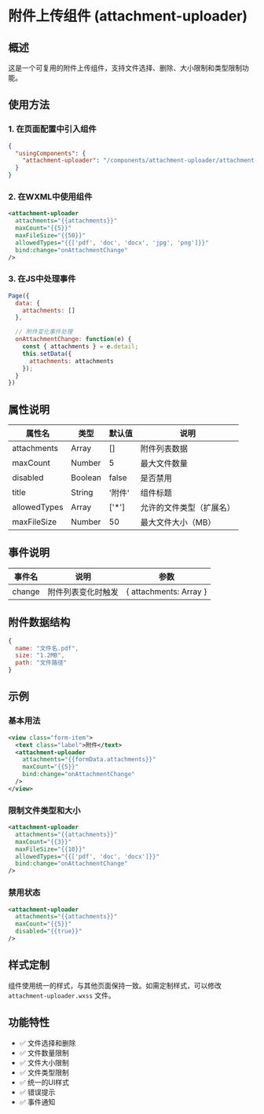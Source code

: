 # 附件上传组件 (attachment-uploader)

## 概述

这是一个可复用的附件上传组件，支持文件选择、删除、大小限制和类型限制功能。

## 使用方法

### 1. 在页面配置中引入组件

```json
{
  "usingComponents": {
    "attachment-uploader": "/components/attachment-uploader/attachment-uploader"
  }
}
```

### 2. 在WXML中使用组件

```xml
<attachment-uploader 
  attachments="{{attachments}}"
  maxCount="{{5}}"
  maxFileSize="{{50}}"
  allowedTypes="{{['pdf', 'doc', 'docx', 'jpg', 'png']}}"
  bind:change="onAttachmentChange"
/>
```

### 3. 在JS中处理事件

```javascript
Page({
  data: {
    attachments: []
  },

  // 附件变化事件处理
  onAttachmentChange: function(e) {
    const { attachments } = e.detail;
    this.setData({
      attachments: attachments
    });
  }
})
```

## 属性说明

| 属性名 | 类型 | 默认值 | 说明 |
|--------|------|--------|------|
| attachments | Array | [] | 附件列表数据 |
| maxCount | Number | 5 | 最大文件数量 |
| disabled | Boolean | false | 是否禁用 |
| title | String | '附件' | 组件标题 |
| allowedTypes | Array | ['*'] | 允许的文件类型（扩展名） |
| maxFileSize | Number | 50 | 最大文件大小（MB） |

## 事件说明

| 事件名 | 说明 | 参数 |
|--------|------|------|
| change | 附件列表变化时触发 | { attachments: Array } |

## 附件数据结构

```javascript
{
  name: "文件名.pdf",
  size: "1.2MB", 
  path: "文件路径"
}
```

## 示例

### 基本用法

```xml
<view class="form-item">
  <text class="label">附件</text>
  <attachment-uploader 
    attachments="{{formData.attachments}}"
    maxCount="{{5}}"
    bind:change="onAttachmentChange"
  />
</view>
```

### 限制文件类型和大小

```xml
<attachment-uploader 
  attachments="{{attachments}}"
  maxCount="{{3}}"
  maxFileSize="{{10}}"
  allowedTypes="{{['pdf', 'doc', 'docx']}}"
  bind:change="onAttachmentChange"
/>
```

### 禁用状态

```xml
<attachment-uploader 
  attachments="{{attachments}}"
  maxCount="{{5}}"
  disabled="{{true}}"
/>
```

## 样式定制

组件使用统一的样式，与其他页面保持一致。如需定制样式，可以修改 `attachment-uploader.wxss` 文件。

## 功能特性

- ✅ 文件选择和删除
- ✅ 文件数量限制
- ✅ 文件大小限制
- ✅ 文件类型限制
- ✅ 统一的UI样式
- ✅ 错误提示
- ✅ 事件通知 